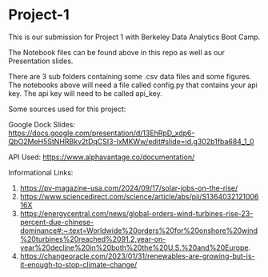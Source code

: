 # Project-1

This is our submission for Project 1 with Berkeley Data Analytics Boot Camp.

The Notebook files can be found above in this repo as well as our Presentation slides.

There are 3 sub folders containing some .csv data files and some figures. The notebooks above will need a file called config.py that contains your api key. The api key will need to be called api_key.

Some sources used for this project:

Google Dock Slides: https://docs.google.com/presentation/d/13EhRpD_xdp6-QbO2MeH5StNHRBkv2tDqCSI3-IxMKWw/edit#slide=id.g302b1fba684_1_0

API Used: https://www.alphavantage.co/documentation/

Informational Links: 
1) https://pv-magazine-usa.com/2024/09/17/solar-jobs-on-the-rise/
2) https://www.sciencedirect.com/science/article/abs/pii/S136403212100616X
3) https://energycentral.com/news/global-orders-wind-turbines-rise-23-percent-due-chinese-dominance#:~:text=Worldwide%20orders%20for%20onshore%20wind%20turbines%20reached%2091.2,year-on-year%20decline%20in%20both%20the%20U.S.%20and%20Europe.
4) https://changeoracle.com/2023/01/31/renewables-are-growing-but-is-it-enough-to-stop-climate-change/

